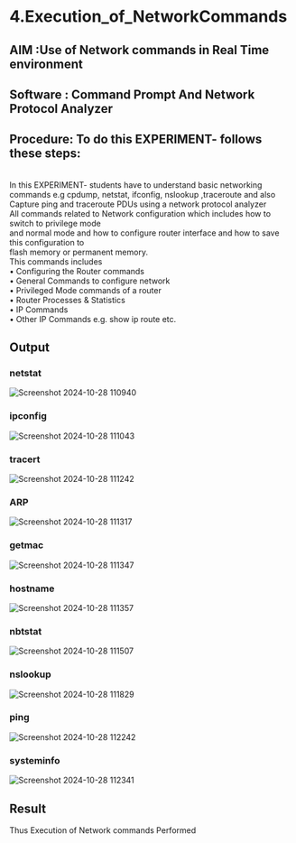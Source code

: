# 4.Execution_of_NetworkCommands
## AIM :Use of Network commands in Real Time environment
## Software : Command Prompt And Network Protocol Analyzer
## Procedure: To do this EXPERIMENT- follows these steps:
<BR>
In this EXPERIMENT- students have to understand basic networking commands e.g cpdump, netstat, ifconfig, nslookup ,traceroute and also Capture ping and traceroute PDUs using a network protocol analyzer 
<BR>
All commands related to Network configuration which includes how to switch to privilege mode
<BR>
and normal mode and how to configure router interface and how to save this configuration to
<BR>
flash memory or permanent memory.
<BR>
This commands includes
<BR>
• Configuring the Router commands
<BR>
• General Commands to configure network
<BR>
• Privileged Mode commands of a router 
<BR>
• Router Processes & Statistics
<BR>
• IP Commands
<BR>
• Other IP Commands e.g. show ip route etc.
<BR>

## Output


### netstat
![Screenshot 2024-10-28 110940](https://github.com/user-attachments/assets/4b97d1fd-3db8-43db-bef2-828befba46d8)

### ipconfig
![Screenshot 2024-10-28 111043](https://github.com/user-attachments/assets/8037dd76-1fee-44f1-8c26-9dd2c862cbce)

### tracert
![Screenshot 2024-10-28 111242](https://github.com/user-attachments/assets/838969ee-f662-4289-a972-40779235db78)

### ARP
![Screenshot 2024-10-28 111317](https://github.com/user-attachments/assets/1ceccf6e-75ef-45db-abfa-98fc409ab0f8)

### getmac
![Screenshot 2024-10-28 111347](https://github.com/user-attachments/assets/deb197bb-c61c-4969-bd2f-de7120a22760)

### hostname 
![Screenshot 2024-10-28 111357](https://github.com/user-attachments/assets/cbc2d87d-3c54-4311-be55-110ee153fc01)

### nbtstat
![Screenshot 2024-10-28 111507](https://github.com/user-attachments/assets/7f68a1dd-7c5c-4283-a880-570cf9367a75)

### nslookup
![Screenshot 2024-10-28 111829](https://github.com/user-attachments/assets/6db97940-089d-453e-a43a-ca0eb00dbdf7)

### ping
![Screenshot 2024-10-28 112242](https://github.com/user-attachments/assets/46265285-c663-40ea-891a-aef63d11e352)

### systeminfo
![Screenshot 2024-10-28 112341](https://github.com/user-attachments/assets/373f96fa-4237-4ffc-bee6-970650eff83f)


## Result
Thus Execution of Network commands Performed 
